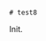                                                                                                      # test8

Init.
